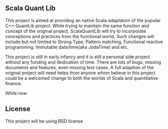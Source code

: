 Scala Quant Lib
--------

This project is aimed at providing an native Scala adaptation of the popular C++ QuantLib project.
While trying to maintain the same function and concept of the original project, ScalaQuantLib will try to
incorporate conceptions and practices from the functional world. Such changes will include but not limited to
Strong Type, Pattern matching, Functional reactive programming, Immutable date/time(aka JodaTime) and etc.

This project is still in early infancy and it is still a personal side project without any funding and dedication of time.
There are lots of bugs, missing documents and features, even missing test cases.
A full adaption of the original project will need helps from anyone whom believe in this project could be a welcomed
change to both the worlds of Scala and quantitative finance.

While now

License
--------

This project will be using BSD license